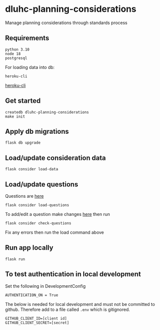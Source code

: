 # dluhc-planning-considerations
Manage planning considerations through standards process


## Requirements

    python 3.10
    node 18
    postgresql

For loading data into db:

    heroku-cli

[heroku-cli](https://devcenter.heroku.com/articles/heroku-cli)


## Get started

    createdb dluhc-planning-considerations
    make init

## Apply db migrations
    flask db upgrade


## Load/update consideration data

    flask consider load-data

## Load/update questions

Questions are [here](application/question_sets.py)

    flask consider load-questions

To add/edit a question make changes [here](application/question_sets.py) then run

    flask consider check-questions

Fix any errors then run the load command above

## Run app locally

    flask run


## To test authentication in local development

Set the following in DevelopmentConfig

    AUTHENTICATION_ON = True

The below is needed for local development and must not be committed to github. Therefore
add to a file called ```.env``` which is gitignored.

    GITHUB_CLIENT_ID=[client id]
    GITHUB_CLIENT_SECRET=[secret]
